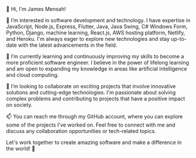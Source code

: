 👋 Hi, I'm James Mensah!

👀 I’m interested in software development and technology. I have expertise in JavaScript, Node.js, Express, Flutter, Java, Java Swing, C# Windows Form, Python, Django, machine learning, React.js, AWS hosting platform, Netlify, and Heroku. I'm always eager to explore new technologies and stay up-to-date with the latest advancements in the field.

🌱 I’m currently learning and continuously improving my skills to become a more proficient software engineer. I believe in the power of lifelong learning and am open to expanding my knowledge in areas like artificial intelligence and cloud computing.

💞️ I’m looking to collaborate on exciting projects that involve innovative solutions and cutting-edge technologies. I'm passionate about solving complex problems and contributing to projects that have a positive impact on society.

📫 You can reach me through my GitHub account, where you can explore some of the projects I've worked on. Feel free to connect with me and discuss any collaboration opportunities or tech-related topics.

Let's work together to create amazing software and make a difference in the world! 🚀

